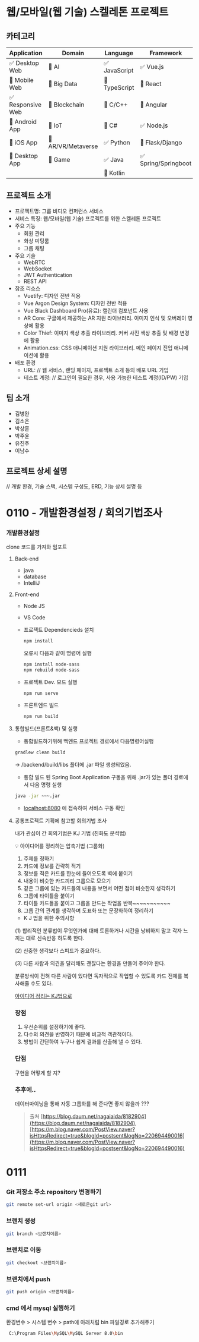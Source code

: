 # 웹/모바일(웹 기술) 스켈레톤 프로젝트

<!-- 필수 항목 -->

## 카테고리

| Application | Domain | Language | Framework |
| ---- | ---- | ---- | ---- |
| :white_check_mark: Desktop Web | :black_square_button: AI | :white_check_mark: JavaScript | :white_check_mark: Vue.js |
| :black_square_button: Mobile Web | :black_square_button: Big Data | :black_square_button: TypeScript | :black_square_button: React |
| :white_check_mark: Responsive Web | :black_square_button: Blockchain | :black_square_button: C/C++ | :black_square_button: Angular |
| :black_square_button: Android App | :black_square_button: IoT | :black_square_button: C# | :white_check_mark: Node.js |
| :black_square_button: iOS App | :black_square_button: AR/VR/Metaverse | :white_check_mark: Python | :black_square_button: Flask/Django |
| :black_square_button: Desktop App | :black_square_button: Game | :white_check_mark: Java | :white_check_mark: Spring/Springboot |
| | | :black_square_button: Kotlin | |

<!-- 필수 항목 -->

## 프로젝트 소개

* 프로젝트명: 그룹 비디오 컨퍼런스 서비스
* 서비스 특징: 웹/모바일(웹 기술) 프로젝트를 위한 스켈레톤 프로젝트
* 주요 기능
  - 회원 관리
  - 화상 미팅룸
  - 그룹 채팅
* 주요 기술
  - WebRTC
  - WebSocket
  - JWT Authentication
  - REST API
* 참조 리소스
  * Vuetify: 디자인 전반 적용
  * Vue Argon Design System: 디자인 전반 적용
  * Vue Black Dashboard Pro(유료): 캘린더 컴포넌트 사용
  * AR Core: 구글에서 제공하는 AR 지원 라이브러리. 이미지 인식 및 오버레이 영상에 활용
  * Color Thief: 이미지 색상 추출 라이브러리. 커버 사진 색상 추출 및 배경 변경에 활용
  * Animation.css: CSS 애니메이션 지원 라이브러리. 메인 페이지 진입 애니메이션에 활용
* 배포 환경
  - URL: // 웹 서비스, 랜딩 페이지, 프로젝트 소개 등의 배포 URL 기입
  - 테스트 계정: // 로그인이 필요한 경우, 사용 가능한 테스트 계정(ID/PW) 기입

## 팀 소개
* 김병완
* 김소은
* 박상훈
* 박주윤
* 유진주
* 이남수


## 프로젝트 상세 설명

// 개발 환경, 기술 스택, 시스템 구성도, ERD, 기능 상세 설명 등


# 0110 - 개발환경설정 / 회의기법조사

### 개발환경설정

clone 코드를 가져와 임포트

1. Back-end
    - java
    - database
    - IntelliJ

2. Front-end
    - Node JS
    - VS Code
    - 프로젝트 Dependencieds 설치
        
        ```bash
        npm install
        ```
        
        오류시 다음과 같이 명령어 실행
        
        ```bash
        npm install node-sass
        npm rebuild node-sass
        ```
        
    - 프로젝트 Dev. 모드 실행
        
        ```bash
        npm run serve
        ```
        
    - 프론트엔드 빌드
        
        ```bash
        npm run build
        ```
        
3. 통합빌드(프론트&백) 및 실행 
    - 통합빌드하기위해 백엔드 프로젝트 경로에서 다음명령어실행
    
    ```bash
    gradlew clean build
    ```
    
    → /backend/build/libs 폴더에 .jar 파일 생성되었음.
    
    - 통합 빌드 된 Spring Boot Application 구동을 위해 .jar가 있는 폴더 경로에서 다음 명령 실행
    
    ```bash
    java -jar ~~~.jar
    ```
    
    - [localhost:8080](http://localhost:8080) 에 접속하여 서비스 구동 확인

    
4. 공통프로젝트 기획에 참고할 회의기법 조사
    
    내가 관심이 간 회의기법은 KJ 기법 (친화도 분석법)
    
    💡 아이디어를 정리하는 압축기법 (그룹화)

    1. 주제를 정하기
    2. 카드에 정보를 간략히 적기
    3. 정보를 적은 카드를 한눈에 들어오도록 벽에 붙이기
    4. 내용이 비슷한 카드끼리 그룹으로 모으기
    5. 같은 그룹에 있는 카드들의 내용을 보면서 어떤 점이 비슷한지 생각하기
    6. 그룹에 타이틀을 붙이기
    7. 타이틀 카드들을 붙이고 그룹을 만드는 작업을 반복~~~~~~~~~~~
    8. 그룹 간의 관계를 생각하며 도표화 또는 문장화하여 정리하기


    - K J 법을 위한 주의사항

    (1) 합리적인 분류법이 무엇인가에 대해 토론하거나 시간을 낭비하지 말고 각자 느끼는 대로 신속반응 하도록 한다.

    (2) 신중한 생각보다 스피드가 중요하다.

    (3) 다른 사람과 의견을 달리해도 괜찮다는 환경을 만들어 주어야 한다.

    분류방식이 전혀 다른 사람이 있다면 독자적으로 작업할 수 있도록 카드 전체를 복사해줄 수도 있다.

    [아이디어 정리는 KJ법으로](https://brunch.co.kr/@oeoechoi/74)

    ### 장점
    1. 우선순위를 설정하기에 좋다. 
    2. 다수의 의견을 반영하기 때문에 비교적 객관적이다. 
    3. 방법이 간단하여 누구나 쉽게 결과를 산출해 낼 수 있다.

    ### 단점
    구현을 어떻게 할 지?

    ### 추후에..
    데이터마이닝을 통해 자동 그룹화를 해 준다면 좋지 않을까 ???

    > 출처
    [https://blog.daum.net/nagaiaida/8182904](https://blog.daum.net/nagaiaida/8182904), 
    [https://m.blog.naver.com/PostView.naver?isHttpsRedirect=true&blogId=postsent&logNo=220694490016](https://m.blog.naver.com/PostView.naver?isHttpsRedirect=true&blogId=postsent&logNo=220694490016)


# 0111

### Git 저장소 주소 repository 변경하기
``` bash
git remote set-url origin <새로운git url>

``` 
### 브랜치 생성
``` bash
git branch <브랜치이름>
```

### 브랜치로 이동
``` bash
git checkout <브랜치이름>
```

### 브랜치에서 push
``` bash
git push origin <브랜치이름>
```

### cmd 에서 mysql 실행하기
환경변수 > 시스템 변수 > path에 아래처럼 bin 파일경로 추가해주기
```bash
 C:\Program Files\MySQL\MySQL Server 8.0\bin 
```

